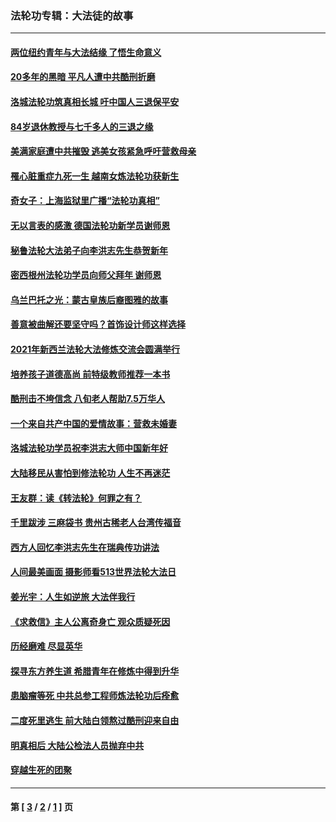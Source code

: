 ### 法轮功专辑：大法徒的故事
---
#### [两位纽约青年与大法结缘 了悟生命意义](../../pages/nf1147481/n14002785.md?10060430) 
#### [20多年的黑暗 平凡人遭中共酷刑折磨](../../pages/nf1147481/n13997976.md?10060430) 
#### [洛城法轮功筑真相长城 吁中国人三退保平安](../../pages/nf1147481/n13892471.md?10060430) 
#### [84岁退休教授与七千多人的三退之缘](../../pages/nf1147481/n13796650.md?10060430) 
#### [美满家庭遭中共摧毁 逃美女孩紧急呼吁营救母亲](../../pages/nf1147481/n13792859.md?10060430) 
#### [罹心脏重症九死一生 越南女炼法轮功获新生](../../pages/nf1147481/n13732766.md?10060430) 
#### [奇女子：上海监狱里广播“法轮功真相”](../../pages/nf1147481/n13726443.md?10060430) 
#### [无以言表的感激 德国法轮功新学员谢师恩](../../pages/nf1147481/n13543790.md?10060430) 
#### [秘鲁法轮大法弟子向李洪志先生恭贺新年](../../pages/nf1147481/n13540182.md?10060430) 
#### [密西根州法轮功学员向师父拜年 谢师恩](../../pages/nf1147481/n13538183.md?10060430) 
#### [乌兰巴托之光：蒙古皇族后裔图雅的故事](../../pages/nf1147481/n13155759.md?10060430) 
#### [善意被曲解还要坚守吗？首饰设计师这样选择](../../pages/nf1147481/n13077575.md?10060430) 
#### [2021年新西兰法轮大法修炼交流会圆满举行](../../pages/nf1147481/n13033149.md?10060430) 
#### [培养孩子道德高尚 前特级教师推荐一本书](../../pages/nf1147481/n12938640.md?10060430) 
#### [酷刑击不垮信念 八旬老人帮助7.5万华人](../../pages/nf1147481/n12880712.md?10060430) 
#### [一个来自共产中国的爱情故事：营救未婚妻](../../pages/nf1147481/n12778386.md?10060430) 
#### [洛城法轮功学员祝李洪志大师中国新年好](../../pages/nf1147481/n12724685.md?10060430) 
#### [大陆移民从害怕到修法轮功 人生不再迷茫](../../pages/nf1147481/n12414325.md?10060430) 
#### [王友群：读《转法轮》何罪之有？](../../pages/nf1147481/n12408647.md?10060430) 
#### [千里跋涉 三麻袋书 贵州古稀老人台湾传福音](../../pages/nf1147481/n12198750.md?10060430) 
#### [西方人回忆李洪志先生在瑞典传功讲法](../../pages/nf1147481/n12099607.md?10060430) 
#### [人间最美画面 摄影师看513世界法轮大法日](../../pages/nf1147481/n12094118.md?10060430) 
#### [姜光宇：人生如逆旅 大法伴我行](../../pages/nf1147481/n12088664.md?10060430) 
#### [《求救信》主人公离奇身亡 观众质疑死因](../../pages/nf1147481/n11845215.md?10060430) 
#### [历经磨难 尽显英华](../../pages/nf1147481/n11723297.md?10060430) 
#### [探寻东方养生道 希腊青年在修炼中得到升华](../../pages/nf1147481/n11494502.md?10060430) 
#### [患脑瘤等死 中共总参工程师炼法轮功后痊愈](../../pages/nf1147481/n11466682.md?10060430) 
#### [二度死里逃生 前大陆白领熬过酷刑迎来自由](../../pages/nf1147481/n11368594.md?10060430) 
#### [明真相后 大陆公检法人员抛弃中共](../../pages/nf1147481/n11358618.md?10060430) 
#### [穿越生死的团聚](../../pages/nf1147481/n11258922.md?10060430) 

---
#### 第 [ [3](./3.md?10060430) / [2](./2.md?10060430) / [1](./1.md?10060430) ] 页
